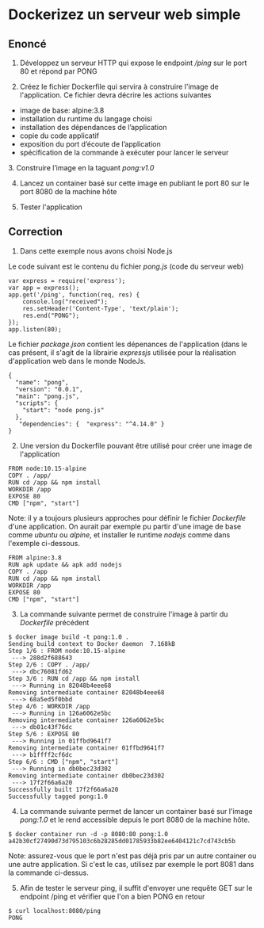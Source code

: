 # Dockerizez un serveur web simple

## Enoncé

1. Développez un serveur HTTP qui expose le endpoint */ping* sur le port 80 et répond par PONG

2. Créez le fichier Dockerfile qui servira à construire l'image de l'application. Ce fichier devra décrire les actions suivantes

- image de base: alpine:3.8
- installation du runtime du langage choisi
- installation des dépendances de l’application
- copie du code applicatif
- exposition du port d’écoute de l’application
- spécification de la commande à exécuter pour lancer le serveur


3. Construire l’image en la taguant *pong:v1.0*

4. Lancez un container basé sur cette image en publiant le port 80 sur le port 8080 de la machine hôte

5. Tester l'application


## Correction

1. Dans cette exemple nous avons choisi Node.js

Le code suivant est le contenu du fichier *pong.js* (code du serveur web)

```
var express = require('express');
var app = express();
app.get('/ping', function(req, res) {
    console.log("received");
    res.setHeader('Content-Type', 'text/plain');
    res.end("PONG");
});
app.listen(80);
```

Le fichier *package.json* contient les dépenances de l'application (dans le cas présent, il s'agit de la librairie *expressjs* utilisée pour la réalisation d'application web dans le monde NodeJs.

```
{
  "name": "pong",
  "version": "0.0.1",
  "main": "pong.js",
  "scripts": {
    "start": "node pong.js"
  },
   "dependencies": {  "express": "^4.14.0" }
}
```

2. Une version du Dockerfile pouvant être utilisé pour créer une image de l'application

```
FROM node:10.15-alpine
COPY . /app/
RUN cd /app && npm install
WORKDIR /app
EXPOSE 80
CMD ["npm", "start"]
```

Note: il y a toujours plusieurs approches pour définir le fichier *Dockerfile* d'une application. On aurait par exemple pu partir d'une image de base comme *ubuntu* ou *alpine*, et installer le runtime *nodejs* comme dans l'exemple ci-dessous.

```
FROM alpine:3.8
RUN apk update && apk add nodejs
COPY . /app
RUN cd /app && npm install
WORKDIR /app
EXPOSE 80
CMD ["npm", "start"]
```

3. La commande suivante permet de construire l'image à partir du *Dockerfile* précédent

```
$ docker image build -t pong:1.0 .
Sending build context to Docker daemon  7.168kB
Step 1/6 : FROM node:10.15-alpine
 ---> 288d2f688643
Step 2/6 : COPY . /app/
 ---> dbc76081fd62
Step 3/6 : RUN cd /app && npm install
 ---> Running in 82048b4eee68
Removing intermediate container 82048b4eee68
 ---> 68a5ed5f0bbd
Step 4/6 : WORKDIR /app
 ---> Running in 126a6062e5bc
Removing intermediate container 126a6062e5bc
 ---> db01c43f76dc
Step 5/6 : EXPOSE 80
 ---> Running in 01ffbd9641f7
Removing intermediate container 01ffbd9641f7
 ---> b1ffff2cf6dc
Step 6/6 : CMD ["npm", "start"]
 ---> Running in db0bec23d302
Removing intermediate container db0bec23d302
 ---> 17f2f66a6a20
Successfully built 17f2f66a6a20
Successfully tagged pong:1.0
```

4. La commande suivante permet de lancer un container basé sur l'image *pong:1.0* et le rend accessible depuis le port 8080 de la machine hôte.

```
$ docker container run -d -p 8080:80 pong:1.0
a42b30cf27490d73d795103c6b28285dd01785933b82ee6404121c7cd743cb5b
```

Note: assurez-vous que le port n'est pas déjà pris par un autre container ou une autre application. Si c'est le cas, utilisez par exemple le port 8081 dans la commande ci-dessus.

5. Afin de tester le serveur ping, il suffit d'envoyer une requête GET sur le endpoint /ping et vérifier que l'on a bien PONG en retour

```
$ curl localhost:8080/ping
PONG
```
